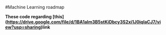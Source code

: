 #Machine Learning roadmap 

__These code regarding [this] (https://drive.google.com/file/d/1BA1alm3B5stKiDbcy3S2xi1J0iqlaCJ7/view?usp=sharing)link__
